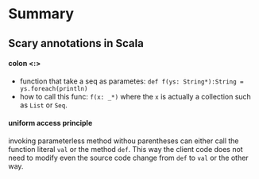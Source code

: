 # Summary


## Scary annotations in Scala

#### colon <:>
* function that take a seq as parametes: `def f(ys: String*):String = ys.foreach(println)`
* how to call this func: `f(x: _*)` where the `x` is actually a collection such as `List` or `Seq`.


#### uniform access principle
invoking parameterless method withou parentheses can either call the function literal `val` or the method `def`. This way the client code does not need to modify even the source code change from `def` to `val` or the other way. 